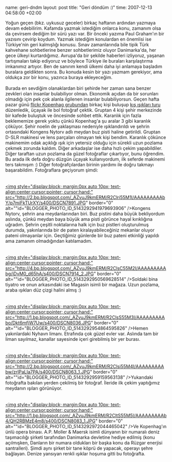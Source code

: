 name: geri-dndm
layout: post
title: "Geri döndüm :)"
time: 2007-12-13 04:58:00 +02:00

Yoğun geçen (bkz. uykusuz geceler) birkaç haftanın ardından yazmaya devam edebilirim. Kafamda yazmak istediğim onlarca konu, zamanım olsa da çevirsem dediğim bir sürü yazı var. Bir önceki yazıma Paul Graham'ın bir yazısını çevirip koydum. Yazmak istediğim konulardan en önemlisi ise Türkiye'nin geri kalmışlığı konusu. Sınav zamanlarında bile tipik Türk kahvehane sohbetlerine benzer sohbetlerimiz oluyor Danimarka'da, her gece ülkeyi kurtardığımız. Avrupa'da bir şekilde haberleri izliyoruz, yaşanan tartışmaları takip ediyoruz ve böylece Türkiye ile buraları karşılaştırma imkanımız artıyor. Ben de sanırım kendi ülkemi daha iyi anlamaya başladım buralara geldikten sonra. Bu konuda kesin bir yazı yazmam gerekiyor, ama oldukça zor bir konu, yazınca buraya ekleyeceğim.<br /><br />Burada en sevdiğim olanaklardan biri şehirde her zaman sana benzer zevkleri olan insanlar bulabiliyor olman. Ekonomik açıdan da bir sorunları olmadığı için pek çok alanla ilgilenen insanlar bulabiliyorsun. Geçen hafta pazar günü <a href="http://flickr.com/groups/cph/">flickr Kopenhag grubundan</a> birkaç kişi buluşup <a href="http://www.flickr.com/photos/tags/cphtur20071209/">kış ışıkları turu</a> düzenledik, üçayak ile bol fotoğraf çektik. Gruptan 4 kişi şehir merkezinde bir kafede buluştuk ve öncesinde sohbet ettik. Karanlık için fazla beklememize gerek yoktu çünkü Kopenhag'a şu aralar 3 gibi karanlık çöküyor. Şehir noelin de yaklaşması nedeniyle ışıklandırıldı ve şehrin ortasındaki Kongens Nytorv adlı meydan buz pisti haline getirildi. Gruptan D-SLR makinesi ve lens parçaları olmayan tek kişi bendim. Karanlık çökünce makinemim odak açıklığı ışık için yetersiz olduğu için sürekli uzun pozlama çekmek zorunda kaldım. Diğer arkadaşlar ise daha hızlı çekim yapabildiler. Diğer taraftan uzun pozlama da güzel fotoğraflar çıkartıyor, bunu öğrendim. Bu arada ilk defa doğru düzgün üçayak kullanıyordum, ilk seferde makinemi ters takmışım :) Diğer fotoğrafçılardan birinin yardımı ile doğru takmayı başarabildim. Fotoğraflara geçiyorum şimdi:<br /><br /><br /><a onblur="try {parent.deselectBloggerImageGracefully();} catch(e) {}" href="http://2.bp.blogspot.com/_AZvuJ9kmERM/R2Clri55M1I/AAAAAAAAAbY/p7miFkTUrXY/s1600-h/DSCN7891.JPG"><img style="display:block; margin:0px auto 10px; text-align:center;cursor:pointer; cursor:hand;" src="http://2.bp.blogspot.com/_AZvuJ9kmERM/R2Clri55M1I/AAAAAAAAAbY/p7miFkTUrXY/s400/DSCN7891.JPG" border="0" alt=""id="BLOGGER_PHOTO_ID_5143292941979693906" /></a>Kongens Nytorv, şehrin ana meydanlarından biri. Buz pistini daha büyük bekliyordum aslında, çünkü meydan baya büyük ama pisti görünce hayal kırıklığına uğradım. Şehrin çeşitli noktalarına halk için buz pistleri oluşturulmuş durumda, yakınlarında bir de paten kiralayabileceğiniz mekanlar oluyor pateni olmayanlar için. Geçtiğimiz günlerde bir buz pateni etkinliği yapıldı ama zamanım olmadığından katılamadım.<br /><br /><br /><a onblur="try {parent.deselectBloggerImageGracefully();} catch(e) {}" href="http://4.bp.blogspot.com/_AZvuJ9kmERM/R2ClsC55M2I/AAAAAAAAAbg/iDvM0_d65hA/s1600-h/DSCN7914_2.JPG"><img style="display:block; margin:0px auto 10px; text-align:center;cursor:pointer; cursor:hand;" src="http://4.bp.blogspot.com/_AZvuJ9kmERM/R2ClsC55M2I/AAAAAAAAAbg/iDvM0_d65hA/s400/DSCN7914_2.JPG" border="0" alt=""id="BLOGGER_PHOTO_ID_5143292950569628514" /></a>Soldaki bina tiyatro ve onun arkasındaki ise Magasin isimli bir mağaza. Uzun pozlama, araba ışıkları düz çizgi halini almış :)<br /><br /><br /><a onblur="try {parent.deselectBloggerImageGracefully();} catch(e) {}" href="http://1.bp.blogspot.com/_AZvuJ9kmERM/R2ClsS55M3I/AAAAAAAAAbo/Dkt6mfjW7Uw/s1600-h/DSCN8036.JPG"><img style="display:block; margin:0px auto 10px; text-align:center;cursor:pointer; cursor:hand;" src="http://1.bp.blogspot.com/_AZvuJ9kmERM/R2ClsS55M3I/AAAAAAAAAbo/Dkt6mfjW7Uw/s400/DSCN8036.JPG" border="0" alt=""id="BLOGGER_PHOTO_ID_5143292954864595826" /></a>Hemen yakınlardaki Nyhavn limanı. Etrafında çok güzel evler var. Aslında tam bir liman sayılmaz, kanallar sayesinde  içeri girebilmiş bir yer burası.<br /><br /><br /><a onblur="try {parent.deselectBloggerImageGracefully();} catch(e) {}" href="http://2.bp.blogspot.com/_AZvuJ9kmERM/R2Clsi55M4I/AAAAAAAAAbw/zrIPaLla7PA/s1600-h/DSCN8063_1.JPG"><img style="display:block; margin:0px auto 10px; text-align:center;cursor:pointer; cursor:hand;" src="http://2.bp.blogspot.com/_AZvuJ9kmERM/R2Clsi55M4I/AAAAAAAAAbw/zrIPaLla7PA/s400/DSCN8063_1.JPG" border="0" alt=""id="BLOGGER_PHOTO_ID_5143292959159563138" /></a>Yukarıdaki fotoğrafta bakılan yerden çekilmiş bir fotoğraf. İleride ilk çekim yaptığımız meydanın ışıları görünüyor. <br /><br /><br /><a onblur="try {parent.deselectBloggerImageGracefully();} catch(e) {}" href="http://1.bp.blogspot.com/_AZvuJ9kmERM/R2CltS55M5I/AAAAAAAAAb4/QH2RBMzE4m8/s1600-h/DSCN8083_1.JPG"><img style="display:block; margin:0px auto 10px; text-align:center;cursor:pointer; cursor:hand;" src="http://1.bp.blogspot.com/_AZvuJ9kmERM/R2CltS55M5I/AAAAAAAAAb4/QH2RBMzE4m8/s400/DSCN8083_1.JPG" border="0" alt=""id="BLOGGER_PHOTO_ID_5143292972044465042" /></a>Ve Kopenhag'ın ünlü opera binası. A.P. Moller & Maersk isimli dünyanın bir numaralı deniz taşımacılığı şirketi tarafından Danimarka devletine hediye edilmiş (konu açılmışken, Danların bir numara oldukları bir başka konu da Rüzgar  enerjisi santralleri). Şimdi aynı şirket bir tane köprü de yapacak, operayı şehre bağlayan. Denize yansıyan renkli ışıklar hoşuma gitti bu fotoğrafta.
